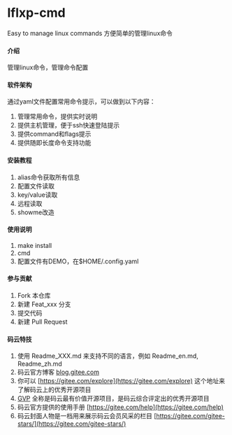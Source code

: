 # lflxp-cmd
 Easy to manage linux commands 方便简单的管理linux命令 

#### 介绍
管理linux命令，管理命令配置 

#### 软件架构
通过yaml文件配置常用命令提示，可以做到以下内容：

1. 管理常用命令，提供实时说明
2. 提供主机管理，便于ssh快速登陆提示
3. 提供command和flags提示
4. 提供随即长度命令支持功能


#### 安装教程

1.  alias命令获取所有信息 
2.  配置文件读取
3.  key/value读取
4.  远程读取
5.  showme改造

#### 使用说明

1.  make install
2.  cmd
3. 配置文件有DEMO，在$HOME/.config.yaml 

#### 参与贡献

1.  Fork 本仓库
2.  新建 Feat_xxx 分支
3.  提交代码
4.  新建 Pull Request


#### 码云特技

1.  使用 Readme\_XXX.md 来支持不同的语言，例如 Readme\_en.md, Readme\_zh.md
2.  码云官方博客 [blog.gitee.com](https://blog.gitee.com)
3.  你可以 [https://gitee.com/explore](https://gitee.com/explore) 这个地址来了解码云上的优秀开源项目
4.  [GVP](https://gitee.com/gvp) 全称是码云最有价值开源项目，是码云综合评定出的优秀开源项目
5.  码云官方提供的使用手册 [https://gitee.com/help](https://gitee.com/help)
6.  码云封面人物是一档用来展示码云会员风采的栏目 [https://gitee.com/gitee-stars/](https://gitee.com/gitee-stars/)
